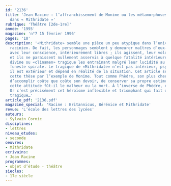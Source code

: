 ```yaml
---
id: '2136'
title: 'Jean Racine : l’affranchissement de Monime ou les métamorphoses du devoir
  dans « Mithridate »'
rubrique: 'Théâtre [2de-1re]'
annee: '1995'
magazine: 'n°7 15 février 1996'
pages: '10'
description: '«Mithridate» semble une pièce un peu atypique dans l’univers dramatique
  racinien. De fait, les personnages semblent y demeurer maîtres d’eux-mêmes, en accord
  avec leur conscience, intérieurement libres ; ils agissent, leur volonté est efficace,
  et ils ne paraissent nullement asservis à quelque fatalité intérieure, obscure malédiction
  divine ou «clinamen» tragique les entraînant malgré leur lucidité au long d’une
  funeste spirale. Le tragique de «Mithridate» n’est pas intérieur, psychologique,
  il est extérieur et dépend en réalité de la situation. Cet article se propose d’illustrer
  cette thèse par l’exemple de Monime. Tout comme Phèdre, son plus cher désir est
  d’accomplir coûte que coûte son devoir, de conserver sa propre estime, le prix de
  cette attitude fût-il le malheur ou la mort. À l’inverse de Phèdre, elle y parvient.
  Or c’est précisément cet héroïsme inflexible et triomphant qui fait d’elle un personnage
  tragique…'
article_pdf: '2136.pdf'
magazine_special: 'Racine : Britannicus, Bérénice et Mithridate'
revue: 'L’école des lettres des lycées'
auteurs:
- Sylvain Cornic
disciplines:
- lettres
niveau_etudes:
- seconde
oeuvres:
- Mithridate
ecrivains:
- Jean Racine
programmes:
- objet d’étude - théâtre
siecles:
- 17e siècle
---
```

